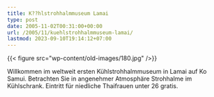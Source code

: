 ```yaml
---
title: K??hlstrohhalmmuseum Lamai
type: post
date: 2005-11-02T00:31:00+00:00
url: /2005/11/kuehlstrohhalmmuseum-lamai/
lastmod: 2023-09-10T19:14:12+07:00
---
```

{{< figure src="wp-content/old-images/180.jpg" />}}

Willkommen im weltweit ersten Kühlstrohhalmmuseum in Lamai auf Ko Samui. Betrachten Sie in angenehmer Atmosphäre Strohhalme im Kühlschrank. Eintritt für niedliche Thaifrauen unter 26 gratis.
